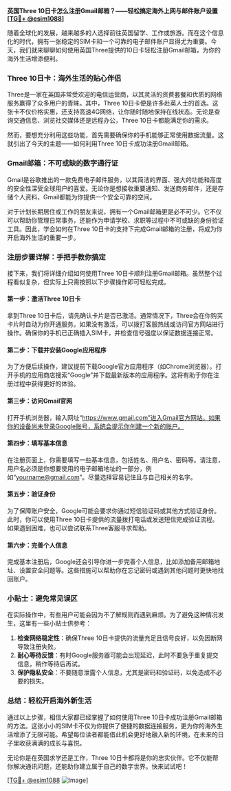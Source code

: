 **英国Three 10日卡怎么注册Gmail邮箱？——轻松搞定海外上网与邮件账户设置[[TG💪+ @esim1088](https://t.me/s/esim1088)]**

随着全球化的发展，越来越多的人选择前往英国留学、工作或旅游。而在这个信息化的时代，拥有一张稳定的SIM卡和一个可靠的电子邮件账户显得尤为重要。今天，我们就来聊聊如何使用英国Three提供的10日卡轻松注册Gmail邮箱，为你的海外生活增添便利。

### Three 10日卡：海外生活的贴心伴侣

Three是一家在英国非常受欢迎的电信运营商，以其灵活的资费套餐和优质的网络服务赢得了众多用户的青睐。其中，Three 10日卡便是许多赴英人士的首选。这张卡不仅价格实惠，还支持高速4G网络，让你随时随地保持在线状态。无论是查询交通信息、浏览社交媒体还是远程办公，Three 10日卡都能满足你的需求。

然而，要想充分利用这些功能，首先需要确保你的手机能够正常使用数据流量。这就引出了今天的主题——如何利用Three 10日卡成功注册Gmail邮箱。

### Gmail邮箱：不可或缺的数字通行证

Gmail是谷歌推出的一款免费电子邮件服务，以其简洁的界面、强大的功能和高度的安全性深受全球用户的喜爱。无论你是想接收重要通知、发送商务邮件，还是存储个人资料，Gmail都能为你提供一个安全可靠的空间。

对于计划长期居住或工作的朋友来说，拥有一个Gmail邮箱更是必不可少。它不仅可以帮助你管理日常事务，还能作为申请学校、求职等过程中不可或缺的身份验证工具。因此，学会如何在Three 10日卡的支持下完成Gmail邮箱的注册，将成为你开启海外生活的重要一步。

### 注册步骤详解：手把手教你搞定

接下来，我们将详细介绍如何使用Three 10日卡顺利注册Gmail邮箱。虽然整个过程看似复杂，但实际上只需按照以下步骤操作即可轻松完成。

#### 第一步：激活Three 10日卡

拿到Three 10日卡后，请先确认卡片是否已激活。通常情况下，Three会在你购买卡片时自动为你开通服务。如果没有激活，可以拨打客服热线或访问官方网站进行操作。确保你的手机已正确插入SIM卡，并检查信号强度以保证数据连接正常。

#### 第二步：下载并安装Google应用程序

为了方便后续操作，建议提前下载Google官方应用程序（如Chrome浏览器）。打开手机的应用商店搜索“Google”并下载最新版本的应用程序。这将有助于你在注册过程中获得更好的体验。

#### 第三步：访问Gmail官网

打开手机浏览器，输入网址“https://www.gmail.com”进入Gmail官方网站。如果你的设备尚未登录Google账号，系统会提示你创建一个新的账户。

#### 第四步：填写基本信息

在注册页面上，你需要填写一些基本信息，包括姓名、用户名、密码等。请注意，用户名必须是你想要使用的电子邮箱地址的一部分，例如“yourname@gmail.com”。尽量选择容易记住且与自己相关的名字。

#### 第五步：验证身份

为了保障账户安全，Google可能会要求你通过短信验证码或其他方式验证身份。此时，你可以使用Three 10日卡提供的流量拨打电话或发送短信完成验证流程。如果遇到困难，也可以尝试联系Three客服寻求帮助。

#### 第六步：完善个人信息

完成基本注册后，Google还会引导你进一步完善个人信息，比如添加备用邮箱地址、设置安全问题等。这些措施可以帮助你在忘记密码或遇到其他问题时更快地找回账户。

### 小贴士：避免常见误区

在实际操作中，有些用户可能会因为不了解规则而遇到麻烦。为了避免这种情况发生，这里有一些小贴士供参考：

1. **检查网络稳定性**：确保Three 10日卡提供的流量充足且信号良好，以免因断网导致注册失败。
2. **耐心等待反馈**：有时Google服务器可能会出现延迟，此时不要急于重复提交信息，稍作等待后再试。
3. **保护隐私安全**：不要随意泄露个人信息，尤其是密码和验证码，以免造成不必要的损失。

### 总结：轻松开启海外新生活

通过以上步骤，相信大家都已经掌握了如何使用Three 10日卡成功注册Gmail邮箱的方法。这张小小的SIM卡不仅为你提供了便捷的数据连接服务，更为你的海外生活增添了无限可能。希望每位读者都能借此机会更好地融入新的环境，在未来的日子里收获满满的成长与喜悦。

无论你是在英国求学还是工作，Three 10日卡都将是你的忠实伙伴。它不仅能帮你解决通讯问题，还能助你建立属于自己的数字世界。快来试试吧！

[[TG💪+ @esim1088](https://t.me/s/esim1088) ![Image](https://i.postimg.cc/4NQfJmqS/Snipaste-2025-05-13-00-14-12.png)]